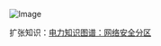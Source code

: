 ![Image](https://github.com/lkboboy/books/blob/master/dd.jpg)

扩张知识：[电力知识图谱：网络安全分区](https://zhuanlan.zhihu.com/p/538591681?utm_id=0)
